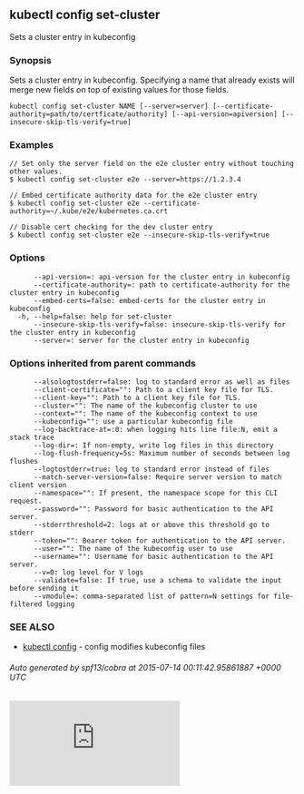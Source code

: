 <!-- BEGIN MUNGE: UNVERSIONED_WARNING -->


<!-- END MUNGE: UNVERSIONED_WARNING -->
## kubectl config set-cluster

Sets a cluster entry in kubeconfig

### Synopsis


Sets a cluster entry in kubeconfig.
Specifying a name that already exists will merge new fields on top of existing values for those fields.

```
kubectl config set-cluster NAME [--server=server] [--certificate-authority=path/to/certficate/authority] [--api-version=apiversion] [--insecure-skip-tls-verify=true]
```

### Examples

```
// Set only the server field on the e2e cluster entry without touching other values.
$ kubectl config set-cluster e2e --server=https://1.2.3.4

// Embed certificate authority data for the e2e cluster entry
$ kubectl config set-cluster e2e --certificate-authority=~/.kube/e2e/kubernetes.ca.crt

// Disable cert checking for the dev cluster entry
$ kubectl config set-cluster e2e --insecure-skip-tls-verify=true
```

### Options

```
      --api-version=: api-version for the cluster entry in kubeconfig
      --certificate-authority=: path to certificate-authority for the cluster entry in kubeconfig
      --embed-certs=false: embed-certs for the cluster entry in kubeconfig
  -h, --help=false: help for set-cluster
      --insecure-skip-tls-verify=false: insecure-skip-tls-verify for the cluster entry in kubeconfig
      --server=: server for the cluster entry in kubeconfig
```

### Options inherited from parent commands

```
      --alsologtostderr=false: log to standard error as well as files
      --client-certificate="": Path to a client key file for TLS.
      --client-key="": Path to a client key file for TLS.
      --cluster="": The name of the kubeconfig cluster to use
      --context="": The name of the kubeconfig context to use
      --kubeconfig="": use a particular kubeconfig file
      --log-backtrace-at=:0: when logging hits line file:N, emit a stack trace
      --log-dir=: If non-empty, write log files in this directory
      --log-flush-frequency=5s: Maximum number of seconds between log flushes
      --logtostderr=true: log to standard error instead of files
      --match-server-version=false: Require server version to match client version
      --namespace="": If present, the namespace scope for this CLI request.
      --password="": Password for basic authentication to the API server.
      --stderrthreshold=2: logs at or above this threshold go to stderr
      --token="": Bearer token for authentication to the API server.
      --user="": The name of the kubeconfig user to use
      --username="": Username for basic authentication to the API server.
      --v=0: log level for V logs
      --validate=false: If true, use a schema to validate the input before sending it
      --vmodule=: comma-separated list of pattern=N settings for file-filtered logging
```

### SEE ALSO
* [kubectl config](kubectl_config.md)	 - config modifies kubeconfig files

###### Auto generated by spf13/cobra at 2015-07-14 00:11:42.95861887 +0000 UTC


<!-- BEGIN MUNGE: GENERATED_ANALYTICS -->
[![Analytics](https://kubernetes-site.appspot.com/UA-36037335-10/GitHub/docs/user-guide/kubectl/kubectl_config_set-cluster.md?pixel)]()
<!-- END MUNGE: GENERATED_ANALYTICS -->
